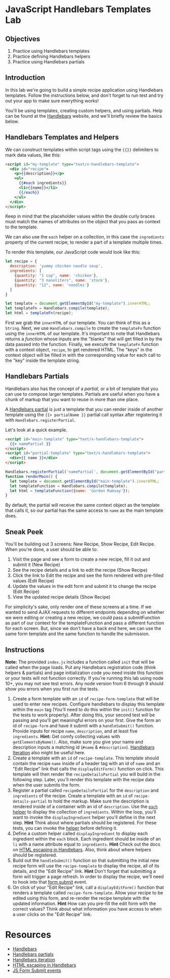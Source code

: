 # JavaScript Handlebars Templates Lab

## Objectives

1. Practice using Handlebars templates
2. Practice defining Handlebars helpers
3. Practice using Handlebars partials

## Introduction

In this lab we're going to build a simple recipe application using Handlebars templates. Follow the instructions below, and don't forget to run test and try out your app to make sure everything works!

You'll be using templates, creating custom helpers, and using partials. Help can be found at the [Handlebars](http://handlebarsjs.com) website, and we'll briefly review the basics below.

## Handlebars Templates and Helpers

We can construct templates within script tags using the `{{}}` delimiters to mark data values, like this:

```html
<script id="my-template" type="text/x-handlebars-template">
  <div id="recipe">
    <p>{{description}}</p>
    <ul>
      {{#each ingredients}}
      <li>{{name}}</li>
      {{/each}}
    </ul>
  </div>
</script>
```

Keep in mind that the placeholder values within the double curly braces must match the names of attributes on the object that you pass as context to the template.

We can also use the `each` helper on a collection, in this case the `ingredients` property of the current recipe, to render a part of a template multiple times.

To render this template, our JavaScript code would look like this:

```js
let recipe = {
  description: 'yummy chicken noodle soup',
  ingredients: [
    {quantity: "1 cup", name: 'chicken'},
    {quantity: "3 nanoliters", name: 'stock'},
    {quantity: "12", name: 'noodles'}
  ]
}

let template = document.getElementById("my-template").innerHTML;
let templateFn = Handlebars.compile(template);
let html = templateFn(recipe);
```

First we grab the `innerHTML` of our template. You can think of this as a `String`. Next, we use `Handlebars.compile` to create the `templateFn` function using the `innerHTML` of our template. It's important to note that Handlebars returns a _function_ whose inputs are the "blanks" that will get filled in by the data passed into the function. Finally, we execute the `templateFn` function with a context object, `recipe`, to get rendered HTML. The "keys" in the context object will be filled in with the corresponding value for each call to the "key" inside the template string.

## Handlebars Partials

Handlebars also has the concept of a _partial_, or a bit of template that you can use to compose larger templates. Partials are useful when you have a chunk of markup that you want to reuse in more than one place.

A [Handlebars partial](http://handlebarsjs.com/partials.html) is just a template that you can render inside of another template using the `{{> partialName }}` partial call syntax after registering it with `Handlebars.registerPartial`.

Let's look at a quick example.

```html
<script id="main-template" type="text/x-handlebars-template">
  {{> namePartial }}
</script>
<script id="partial-template" type="text/x-handlebars-template">
  <div>{{ name }}</div>
</script>
```

```js
Handlebars.registerPartial('namePartial', document.getElementById("partial-template").innerHTML)
function renderMain() {
  let template = document.getElementById("main-template").innerHTML;
  let templateFunction = Handlebars.compile(template);
  let html = templateFunction({name: 'Gordon Ramsay'});
}
```

By default, the partial will receive the same context object as the template that calls it, so our partial has the same access to `name` as the main template does.

## Sneak Peek

You'll be building out 3 screens: New Recipe, Show Recipe, Edit Recipe. When you're done, a user should be able to:
1. Visit the page and see a form to create a new recipe, fill it out and submit it (New Recipe)
2. See the recipe details and a link to edit the recipe (Show Recipe)
3. Click the link to Edit the recipe and see the form rendered with pre-filled values (Edit Recipe)
4. Update the values in the edit form and submit it to change the recipe (Edit Recipe)
5. View the updated recipe details (Show Recipe)

For simplicity's sake, only render one of these screens at a time. If we wanted to send AJAX requests to different endpoints depending on whether we were editing or creating a new recipe, we could pass a submitFunction as part of our context for the templateFunction and pass a different function for each screen. But, since we don't have a back end here, we can use the same form template and the same function to handle the submission. 

## Instructions

**Note:** The provided `index.js` includes a function called `init` that will be called when the page loads. Put any Handlebars registration code (think helpers & partials) and page initialization code you need inside this function or your tests will not function correctly.  If you're running this lab using node 10+, you may not see test errors. Any node version from 6 through 9 should show you errors when you first run the tests.

1. Create a form template with an `id` of `recipe-form-template` that will be used to enter new recipes. Configure handlebars to display this template within the `main` tag (You'll need to do this within the `init()` function for the tests to work properly). After doing this, your second test will be passing and you'll get meaningful errors on your first. Give the form an id of `recipe-form` and have it submit with a `handleSubmit()` function. Provide inputs for recipe `name`, `description`, and at least five `ingredients`. **Hint:** Get comfy collecting values with `getElementsByName()`. Also, make sure you give your name and description inputs a matching id (`#name` & `#description`). [Handlebars Iteration](http://handlebarsjs.com/builtin_helpers.html#iteration) also might be useful here.
2. Create a template with an `id` of `recipe-template`. This template should contain the recipe `name` inside of a header tag with an id of `name` and an "Edit Recipe" link that calls the `displayEditForm()` function on click. This template will then render the `recipeDetailsPartial` you will build in the following step. Later, you'll render this template with the recipe data when the user submits the form.
3. Register a partial called `recipeDetailsPartial` for the `description` and `ingredients` of the recipe. Create a template with an `id` of `recipe-details-partial` to hold the markup. Make sure the description is rendered inside of a container with an id of `description`. Use the [`each` helper]((http://handlebarsjs.com/builtin_helpers.html#iteration)) to display the collection of `ingredients`. Within the loop, you'll want to invoke the `displayIngredient` helper you'll define in the next step. **Hint** Think about where partials should be registered. For these tests, you can invoke the [helper](http://handlebarsjs.com/#helpers) before defining it.  
4. Define a custom helper called `displayIngredient` to display each ingredient within the `each` block. Each ingredient should be inside of an `li` with a name attribute equal to `ingredients`. **Hint** Check out the docs on [HTML escaping in Handlebars](http://handlebarsjs.com/#html-escaping). Also, think about where helpers should be registered.
5. Build out the `handleSubmit()` function so that submitting the initial new recipe form will use the `recipe-template` to display the recipe, all of its details, and the "Edit Recipe" link. **Hint** Don't forget that submitting a form will trigger a page refresh. In order to display the recipe, we'll need to hook into that [form submit](https://javascript.info/forms-submit) event.
6. On click of your "Edit Recipe" link, call a `displayEditForm()` function that renders a template called `recipe-form-template`. Allow your recipe to be edited using this form, and re-render the recipe template with the updated information. **Hint** How can you pre-fill the edit form with the correct values? Think about what information you have access to when a user clicks on the "Edit Recipe" link.



# Resources

- [Handlebars](http://handlebarsjs.com)
- [Handlebars partials](http://handlebarsjs.com/partials.html)
- [Handlebars iteration](http://handlebarsjs.com/builtin_helpers.html#iteration)
- [HTML escaping in Handlebars](http://handlebarsjs.com/#html-escaping)
- [JS Form Submit events](https://javascript.info/forms-submit)
